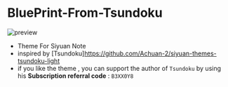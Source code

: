 # BluePrint-From-Tsundoku
![preview](https://user-images.githubusercontent.com/48144208/132827226-3c22c8b5-079d-4ba3-812a-cc4de4855560.png)
- Theme For Siyuan Note
- inspired by [Tsundoku]https://github.com/Achuan-2/siyuan-themes-tsundoku-light
- if you like the theme , you can support the author of `Tsundoku` by using his **Subscription referral code** : `B3XX0Y8`
